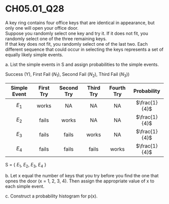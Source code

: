 # CH05.01_Q28 #

A key ring contains four office keys that are identical in appearance, but only one will open your office door.							
Suppose you randomly select one key and try it. If it does not fit, you randomly select one of the three remaining keys.							
If that key does not fit, you randomly select one of the last two. Each different sequence that could occur in selecting the keys represents a set of equally likely simple events.							
							
a. List the simple events in S and assign probabilities to the simple events.						

Success (Y), First Fail ($N_{1}$), Second Fail ($N_{2}$), Third Fail ($N_{3}$))

| Simple Event | First Try | Second Try | Third Try | Fourth Try | Probability |
|:------------:|:---------:|:----------:|:---------:|:----------:|:-----------:|
| $E_{1}$           | works     | NA         | NA        | NA         | $\frac{1}{4}$ |
| $E_{2}$            | fails     | works      | NA        | NA         | $\frac{1}{4}$ |
| $E_{3}$           | fails     | fails      | works     | NA         | $\frac{1}{4}$ |
| $E_{4}$          | fails     | fails      | fails     | works      | $\frac{1}{4}$ |

S = { $E_{1}$, $E_{2}$, $E_{3}$, $E_{4}$ }







b. Let x equal the number of keys that you try before you find the one that opnes the door (x = 1, 2, 3, 4).
Then assign the appropriate value of x to each simple event.



c. Construct a probability histogram for p(x).








